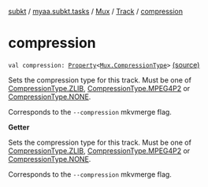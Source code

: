 [subkt](../../../index.md) / [myaa.subkt.tasks](../../index.md) / [Mux](../index.md) / [Track](index.md) / [compression](./compression.md)

# compression

`val compression: `[`Property`](https://docs.gradle.org/current/javadoc/org/gradle/api/provider/Property.html)`<`[`Mux.CompressionType`](../-compression-type/index.md)`>` [(source)](https://github.com/Myaamori/SubKt/blob/0.1.4/src/main/kotlin/myaa/subkt/tasks/muxtask.kt#L271)

Sets the compression type for this track. Must be one of [CompressionType.ZLIB](../-compression-type/-z-l-i-b.md),
[CompressionType.MPEG4P2](../-compression-type/-m-p-e-g4-p2.md) or [CompressionType.NONE](../-compression-type/-n-o-n-e.md).

Corresponds to the `--compression` mkvmerge flag.

**Getter**

Sets the compression type for this track. Must be one of [CompressionType.ZLIB](../-compression-type/-z-l-i-b.md),
[CompressionType.MPEG4P2](../-compression-type/-m-p-e-g4-p2.md) or [CompressionType.NONE](../-compression-type/-n-o-n-e.md).

Corresponds to the `--compression` mkvmerge flag.


